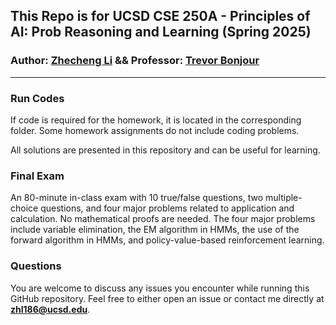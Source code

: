 ## This Repo is for UCSD CSE 250A - Principles of AI: Prob Reasoning and Learning (Spring 2025)

### Author: [Zhecheng Li](https://github.com/Lizhecheng02) && Professor: [Trevor Bonjour](https://tbonjour.github.io/)

-----------------------------------------------------------------------------------------------------

### Run Codes
If code is required for the homework, it is located in the corresponding folder. Some homework assignments do not include coding problems. 

All solutions are presented in this repository and can be useful for learning.

### Final Exam
An 80-minute in-class exam with 10 true/false questions, two multiple-choice questions, and four major problems related to application and calculation. No mathematical proofs are needed. The four major problems include variable elimination, the EM algorithm in HMMs, the use of the forward algorithm in HMMs, and policy-value-based reinforcement learning.

### Questions
You are welcome to discuss any issues you encounter while running this GitHub repository. Feel free to either open an issue or contact me directly at **zhl186@ucsd.edu**.
